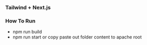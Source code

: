 ### Tailwind + Next.js



### How To Run

- npm run build
- npm run start or copy paste out folder content to apache root

